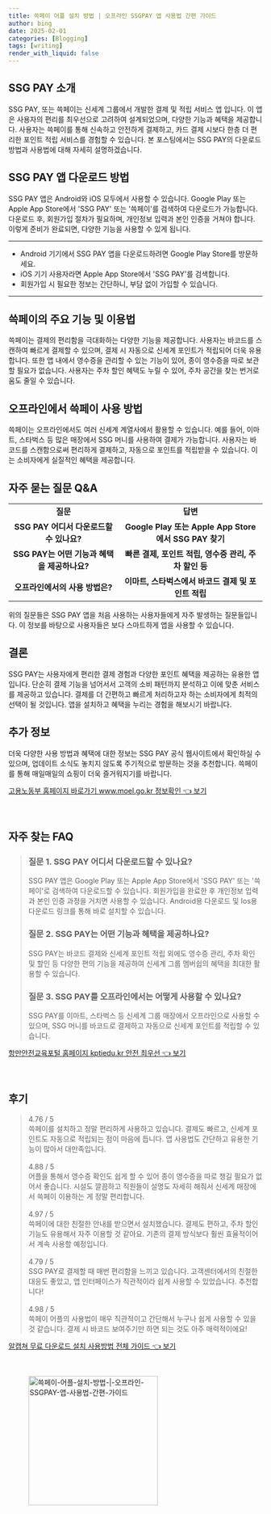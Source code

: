 ```yaml
---
title: 쓱페이 어플 설치 방법 | 오프라인 SSGPAY 앱 사용법 간편 가이드
author: bing
date: 2025-02-01
categories: [Blogging]
tags: [writing]
render_with_liquid: false
---
```



<h2 id='SSG_PAY_소개'>SSG PAY 소개</h2>

<p>SSG PAY, 또는 쓱페이는 신세계 그룹에서 개발한 결제 및 적립 서비스 앱 입니다. 이 앱은 사용자의 편리를 최우선으로 고려하여 설계되었으며, 다양한 기능과 혜택을 제공합니다. 사용자는 쓱페이를 통해 신속하고 안전하게 결제하고, 카드 결제 시보다 한층 더 편리한 포인트 적립 서비스를 경험할 수 있습니다. 본 포스팅에서는 SSG PAY의 다운로드 방법과 사용법에 대해 자세히 설명하겠습니다.</p>

<h2 id='다운로드_방법'>SSG PAY 앱 다운로드 방법</h2>

<p>SSG PAY 앱은 Android와 iOS 모두에서 사용할 수 있습니다. Google Play 또는 Apple App Store에서 'SSG PAY' 또는 '쓱페이'를 검색하여 다운로드가 가능합니다. 다운로드 후, 회원가입 절차가 필요하며, 개인정보 입력과 본인 인증을 거쳐야 합니다. 이렇게 준비가 완료되면, 다양한 기능을 사용할 수 있게 됩니다.</p>

<hr />

<ul>
    <li>Android 기기에서 SSG PAY 앱을 다운로드하려면 Google Play Store를 방문하세요.</li>
    <li>iOS 기기 사용자라면 Apple App Store에서 'SSG PAY'를 검색합니다.</li>
    <li>회원가입 시 필요한 정보는 간단하니, 부담 없이 가입할 수 있습니다.</li>
</ul>

<hr />

<h2 id='주요_기능'>쓱페이의 주요 기능 및 이용법</h2>

<p>쓱페이는 결제의 편리함을 극대화하는 다양한 기능을 제공합니다. 사용자는 바코드를 스캔하여 빠르게 결제할 수 있으며, 결제 시 자동으로 신세계 포인트가 적립되어 더욱 유용합니다. 또한 앱 내에서 영수증을 관리할 수 있는 기능이 있어, 종이 영수증을 따로 보관할 필요가 없습니다. 사용자는 주차 할인 혜택도 누릴 수 있어, 주차 공간을 찾는 번거로움도 줄일 수 있습니다.</p>

<h2 id='오프라인_사용'>오프라인에서 쓱페이 사용 방법</h2>

<p>쓱페이는 오프라인에서도 여러 신세계 계열사에서 활용할 수 있습니다. 예를 들어, 이마트, 스타벅스 등 많은 매장에서 SSG 머니를 사용하여 결제가 가능합니다. 사용자는 바코드를 스캔함으로써 편리하게 결제하고, 자동으로 포인트를 적립받을 수 있습니다. 이는 소비자에게 실질적인 혜택을 제공합니다.</p>

<h2 id='자주_묻는_질문'>자주 묻는 질문 Q&A</h2>

<table>
    <tr>
        <td style="text-align: center; height: 17px;"><b>질문</b></td>
        <td style="text-align: center; height: 17px;"><b>답변</b></td>
    </tr>
    <tr>
        <td style="text-align: center; height: 17px;"><b>SSG PAY 어디서 다운로드할 수 있나요?</b></td>
        <td style="text-align: center; height: 17px;"><b>Google Play 또는 Apple App Store에서 SSG PAY 찾기</b></td>
    </tr>
    <tr>
        <td style="text-align: center; height: 17px;"><b>SSG PAY는 어떤 기능과 혜택을 제공하나요?</b></td>
        <td style="text-align: center; height: 17px;"><b>빠른 결제, 포인트 적립, 영수증 관리, 주차 할인 등</b></td>
    </tr>
    <tr>
        <td style="text-align: center; height: 17px;"><b>오프라인에서의 사용 방법은?</b></td>
        <td style="text-align: center; height: 17px;"><b>이마트, 스타벅스에서 바코드 결제 및 포인트 적립</b></td>
    </tr>
</table>

<p>위의 질문들은 SSG PAY 앱을 처음 사용하는 사용자들에게 자주 발생하는 질문들입니다. 이 정보를 바탕으로 사용자들은 보다 스마트하게 앱을 사용할 수 있습니다.</p>

<h2 id='결론'>결론</h2>

<p>SSG PAY는 사용자에게 편리한 결제 경험과 다양한 포인트 혜택을 제공하는 유용한 앱입니다. 단순히 결제 기능을 넘어서서 고객의 소비 패턴까지 분석하고 이에 맞춘 서비스를 제공하고 있습니다. 결제를 더 간편하고 빠르게 처리하고자 하는 소비자에게 최적의 선택이 될 것입니다. 앱을 설치하고 혜택을 누리는 경험을 해보시기 바랍니다.</p>

<h2 id='추가_정보'>추가 정보</h2>

<p>더욱 다양한 사용 방법과 혜택에 대한 정보는 SSG PAY 공식 웹사이트에서 확인하실 수 있으며, 업데이트 소식도 놓치지 않도록 주기적으로 방문하는 것을 추천합니다. 쓱페이를 통해 매일매일의 쇼핑이 더욱 즐거워지기를 바랍니다.</p>


<p><a class="click-button" title="고용노동부 홈페이지 바로가기 www.moel.go.kr 정보확인" href="https://afficreate.github.io/posts/%EA%B3%A0%EC%9A%A9%EB%85%B8%EB%8F%99%EB%B6%80-%ED%99%88%ED%8E%98%EC%9D%B4%EC%A7%80-%EB%B0%94%EB%A1%9C%EA%B0%80%EA%B8%B0-www.moel.go.kr-%EC%A0%95%EB%B3%B4%ED%99%95%EC%9D%B8/" rel="dofollow">고용노동부 홈페이지 바로가기 www.moel.go.kr 정보확인 👈 보기</a></p><br>
<h2 id='자주_찾는_FAQ'>자주 찾는 FAQ</h2>
<div itemscope="" itemtype="https://schema.org/FAQPage"> 
<blockquote> 
<div itemscope="" itemprop="mainEntity" itemtype="https://schema.org/Question"> 
<h3 itemprop="name">질문 1. SSG PAY 어디서 다운로드할 수 있나요?</h3> 
<div itemscope="" itemprop="acceptedAnswer" itemtype="https://schema.org/Answer"> 
<span itemprop="text"> 
<p>SSG PAY 앱은 Google Play 또는 Apple App Store에서 'SSG PAY' 또는 '쓱페이'로 검색하여 다운로드할 수 있습니다. 회원가입을 완료한 후 개인정보 입력과 본인 인증 과정을 거치면 사용할 수 있습니다. Android용 다운로드 및 Ios용 다운로드 링크를 통해 바로 설치할 수 있습니다.</p> 
</span> 
</div> 
</div> 
<div itemscope="" itemprop="mainEntity" itemtype="https://schema.org/Question"> 
<h3 itemprop="name">질문 2. SSG PAY는 어떤 기능과 혜택을 제공하나요?</h3> 
<div itemscope="" itemprop="acceptedAnswer" itemtype="https://schema.org/Answer"> 
<span itemprop="text"> 
<p>SSG PAY는 바코드 결제와 신세계 포인트 적립 외에도 영수증 관리, 주차 확인 및 할인 등 다양한 편의 기능을 제공하여 신세계 그룹 멤버쉽의 혜택을 최대한 활용할 수 있습니다.</p> 
</span> 
</div> 
</div> 
<div itemscope="" itemprop="mainEntity" itemtype="https://schema.org/Question"> 
<h3 itemprop="name">질문 3. SSG PAY를 오프라인에서는 어떻게 사용할 수 있나요?</h3> 
<div itemscope="" itemprop="acceptedAnswer" itemtype="https://schema.org/Answer"> 
<span itemprop="text"> 
<p>SSG PAY를 이마트, 스타벅스 등 신세계 그룹 매장에서 오프라인으로 사용할 수 있으며, SSG 머니를 바코드로 결제하고 자동으로 신세계 포인트를 적립할 수 있습니다.</p> 
</span> 
</div> 
</div> 
</blockquote> 
</div>
<p><a class="click-button" title="항만안전교육포털 홈페이지 kptiedu.kr 안전 최우선" href="https://afficreate.github.io/posts/%ED%95%AD%EB%A7%8C%EC%95%88%EC%A0%84%EA%B5%90%EC%9C%A1%ED%8F%AC%ED%84%B8-%ED%99%88%ED%8E%98%EC%9D%B4%EC%A7%80-kptiedu.kr-%EC%95%88%EC%A0%84-%EC%B5%9C%EC%9A%B0%EC%84%A0/" rel="dofollow">항만안전교육포털 홈페이지 kptiedu.kr 안전 최우선 👈 보기</a></p><br>
<h2 id='후기'>후기</h2>
<div itemscope itemtype="https://schema.org/Product">
  <blockquote>
  <div itemprop="review" itemscope itemtype="https://schema.org/Review">
      <div itemprop="reviewRating" itemscope itemtype="https://schema.org/Rating"> <span itemprop="ratingValue">4.76</span> / <span itemprop="bestRating">5</span> </div>
      <span itemprop="reviewBody">쓱페이를 설치하고 정말 편리하게 사용하고 있습니다. 결제도 빠르고, 신세계 포인트도 자동으로 적립되는 점이 마음에 듭니다. 앱 사용법도 간단하고 유용한 기능이 많아서 대만족입니다.</span>
  </div>
  <br>
  <div itemprop="review" itemscope itemtype="https://schema.org/Review">
      <div itemprop="reviewRating" itemscope itemtype="https://schema.org/Rating"> <span itemprop="ratingValue">4.88</span> / <span itemprop="bestRating">5</span> </div>
      <span itemprop="reviewBody">어플을 통해서 영수증 확인도 쉽게 할 수 있어 종이 영수증을 따로 챙길 필요가 없어서 좋습니다. 시설도 깔끔하고 직원들이 설명도 자세히 해줘서 신세계 매장에서 쓱페이 이용하는 게 정말 편리합니다.</span>
  </div>
  <br>
  <div itemprop="review" itemscope itemtype="https://schema.org/Review">
      <div itemprop="reviewRating" itemscope itemtype="https://schema.org/Rating"> <span itemprop="ratingValue">4.97</span> / <span itemprop="bestRating">5</span> </div>
      <span itemprop="reviewBody">쓱페이에 대한 친절한 안내를 받으면서 설치했습니다. 결제도 편하고, 주차 할인 기능도 유용해서 자주 이용할 것 같아요. 기존의 결제 방식보다 훨씬 효율적이어서 계속 사용할 예정입니다.</span>
  </div>
  <br>
  <div itemprop="review" itemscope itemtype="https://schema.org/Review">
      <div itemprop="reviewRating" itemscope itemtype="https://schema.org/Rating"> <span itemprop="ratingValue">4.79</span> / <span itemprop="bestRating">5</span> </div>
      <span itemprop="reviewBody">SSG PAY로 결제할 때 매번 편리함을 느끼고 있습니다. 고객센터에서의 친절한 대응도 좋았고, 앱 인터페이스가 직관적이라 쉽게 사용할 수 있었습니다. 추천합니다!</span>
  </div>
  <br>
  <div itemprop="review" itemscope itemtype="https://schema.org/Review">
      <div itemprop="reviewRating" itemscope itemtype="https://schema.org/Rating"> <span itemprop="ratingValue">4.98</span> / <span itemprop="bestRating">5</span> </div>
      <span itemprop="reviewBody">쓱페이 어플의 사용법이 매우 직관적이고 간단해서 누구나 쉽게 사용할 수 있을 것 같습니다. 결제 시 바코드 보여주기만 하면 되는 것도 아주 매력적이에요!</span>
  </div>
  </blockquote>
</div>
<p><a class="click-button" title="알캡쳐 무료 다운로드 설치 사용방법 전체 가이드" href="https://afficreate.github.io/posts/%EC%95%8C%EC%BA%A1%EC%B3%90-%EB%AC%B4%EB%A3%8C-%EB%8B%A4%EC%9A%B4%EB%A1%9C%EB%93%9C-%EC%84%A4%EC%B9%98-%EC%82%AC%EC%9A%A9%EB%B0%A9%EB%B2%95-%EC%A0%84%EC%B2%B4-%EA%B0%80%EC%9D%B4%EB%93%9C/" rel="dofollow">알캡쳐 무료 다운로드 설치 사용방법 전체 가이드 👈 보기</a></p><br>
<figure class="image"><img src="https://afficreate.github.io/assets/img/thumbnail/쓱페이-어플-설치-방법-|-오프라인-SSGPAY-앱-사용법-간편-가이드.webp" alt="쓱페이-어플-설치-방법-|-오프라인-SSGPAY-앱-사용법-간편-가이드" width="256" height="256"></figure>